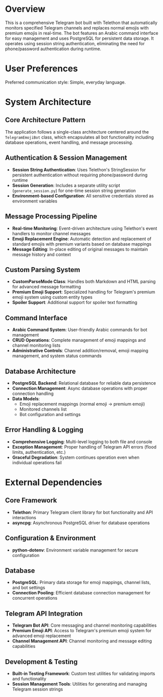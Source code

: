 # Overview

This is a comprehensive Telegram bot built with Telethon that automatically monitors specified Telegram channels and replaces normal emojis with premium emojis in real-time. The bot features an Arabic command interface for easy management and uses PostgreSQL for persistent data storage. It operates using session string authentication, eliminating the need for phone/password authentication during runtime.

# User Preferences

Preferred communication style: Simple, everyday language.

# System Architecture

## Core Architecture Pattern
The application follows a single-class architecture centered around the `TelegramEmojiBot` class, which encapsulates all bot functionality including database operations, event handling, and message processing.

## Authentication & Session Management
- **Session String Authentication**: Uses Telethon's StringSession for persistent authentication without requiring phone/password during runtime
- **Session Generation**: Includes a separate utility script (`generate_session.py`) for one-time session string generation
- **Environment-based Configuration**: All sensitive credentials stored as environment variables

## Message Processing Pipeline
- **Real-time Monitoring**: Event-driven architecture using Telethon's event handlers to monitor channel messages
- **Emoji Replacement Engine**: Automatic detection and replacement of standard emojis with premium variants based on database mappings
- **Message Editing**: In-place editing of original messages to maintain message history and context

## Custom Parsing System
- **CustomParseMode Class**: Handles both Markdown and HTML parsing for advanced message formatting
- **Premium Emoji Support**: Specialized handling for Telegram's premium emoji system using custom entity types
- **Spoiler Support**: Additional support for spoiler text formatting

## Command Interface
- **Arabic Command System**: User-friendly Arabic commands for bot management
- **CRUD Operations**: Complete management of emoji mappings and channel monitoring lists
- **Administrative Controls**: Channel addition/removal, emoji mapping management, and system status commands

## Database Architecture
- **PostgreSQL Backend**: Relational database for reliable data persistence
- **Connection Management**: Async database operations with proper connection handling
- **Data Models**: 
  - Emoji replacement mappings (normal emoji → premium emoji)
  - Monitored channels list
  - Bot configuration and settings

## Error Handling & Logging
- **Comprehensive Logging**: Multi-level logging to both file and console
- **Exception Management**: Proper handling of Telegram API errors (flood limits, authentication, etc.)
- **Graceful Degradation**: System continues operation even when individual operations fail

# External Dependencies

## Core Framework
- **Telethon**: Primary Telegram client library for bot functionality and API interactions
- **asyncpg**: Asynchronous PostgreSQL driver for database operations

## Configuration & Environment
- **python-dotenv**: Environment variable management for secure configuration

## Database
- **PostgreSQL**: Primary data storage for emoji mappings, channel lists, and bot settings
- **Connection Pooling**: Efficient database connection management for concurrent operations

## Telegram API Integration
- **Telegram Bot API**: Core messaging and channel monitoring capabilities
- **Premium Emoji API**: Access to Telegram's premium emoji system for advanced emoji replacement
- **Channel Management API**: Channel monitoring and message editing capabilities

## Development & Testing
- **Built-in Testing Framework**: Custom test utilities for validating imports and functionality
- **Session Management Tools**: Utilities for generating and managing Telegram session strings